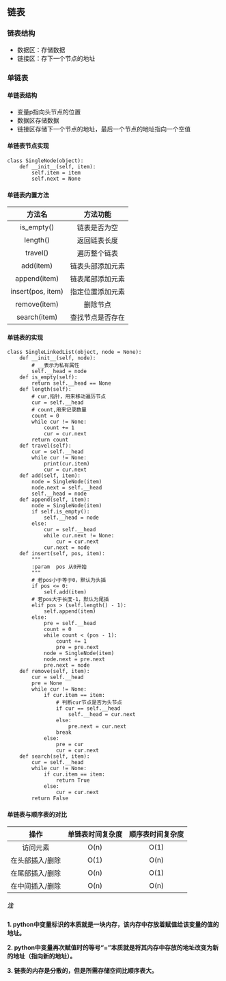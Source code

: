 ## 链表

### 链表结构

* 数据区：存储数据
* 链接区：存下一个节点的地址

### 单链表

#### 单链表结构

* 变量p指向头节点的位置
* 数据区存储数据
* 链接区存储下一个节点的地址，最后一个节点的地址指向一个空值

#### 单链表节点实现

```
class SingleNode(object):
    def __init__(self, item):
        self.item = item
        self.next = None
```

#### 单链表内置方法

|方法名|方法功能|
|:---:|:---:|
|is_empty()|链表是否为空|
|length()|返回链表长度|
|travel()|遍历整个链表|
|add(item)|链表头部添加元素|
|append(item)|链表尾部添加元素|
|insert(pos, item)|指定位置添加元素|
|remove(item)|删除节点|
|search(item)|查找节点是否存在|

#### 单链表的实现

```
class SingleLinkedList(object, node = None):
    def __init__(self, node):
        # __表示为私有属性
        self.__head = node
    def is_empty(self):
        return self.__head == None
    def length(self):
        # cur,指针，用来移动遍历节点
        cur = self.__head
        # count,用来记录数量
        count = 0
        while cur != None:
            count += 1
            cur = cur.next
        return count
    def travel(self):
        cur = self.__head
        while cur != None:
            print(cur.item)
            cur = cur.next
    def add(self, item):
        node = SingleNode(item)
        node.next = self.__head
        self.__head = node
    def append(self, item):
        node = SingleNode(item)
        if self.is_empty():
            self.__head = node
        else:
            cur = self.__head
            while cur.next != None:
                cur = cur.next
            cur.next = node
    def insert(self, pos, item):
        """
        :param  pos 从0开始
        """
        # 若pos小于等于0，默认为头插
        if pos <= 0:
            self.add(item)
        # 若pos大于长度-1，默认为尾插
        elif pos > (self.length() - 1):
            self.append(item)
        else:
            pre = self.__head
            count = 0
            while count < (pos - 1):
                count += 1
                pre = pre.next
            node = SingleNode(item)
            node.next = pre.next
            pre.next = node
    def remove(self, item):
        cur = self.__head
        pre = None
        while cur != None:
            if cur.item == item:
                # 判断cur节点是否为头节点
                if cur == self.__head
                    self.__head = cur.next
                else:
                    pre.next = cur.next
                break
            else:
                pre = cur
                cur = cur.next
    def search(self, item):
        cur = self.__head
        while cur != None:
            if cur.item == item:
                return True
            else:
                cur = cur.next
        return False
```

#### 单链表与顺序表的对比

|操作|单链表时间复杂度|顺序表时间复杂度|
|:---:|:---:|:---:|
|访问元素|O(n)|O(1)|
|在头部插入/删除|O(1)|O(n)|
|在尾部插入/删除|O(n)|O(1)|
|在中间插入/删除|O(n)|O(n)|

##### 注

**1. python中变量标识的本质就是一块内存，该内存中存放着赋值给该变量的值的地址。**

**2. python中变量再次赋值时的等号“=”本质就是将其内存中存放的地址改变为新的地址（指向新的地址）。**

**3. 链表的内存是分散的，但是所需存储空间比顺序表大。**
